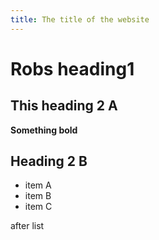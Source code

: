 ```yaml
---
title: The title of the website
---
```


# Robs heading1 

## This heading 2 A

**Something bold**

## Heading 2 B

- item A
- item B
- item C

after list

